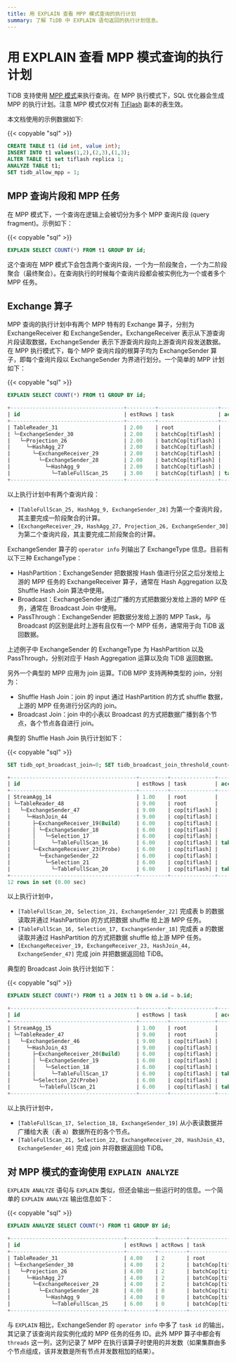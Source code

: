 ```yaml
---
title: 用 EXPLAIN 查看 MPP 模式查询的执行计划
summary: 了解 TiDB 中 EXPLAIN 语句返回的执行计划信息。
---
```


# 用 EXPLAIN 查看 MPP 模式查询的执行计划

TiDB 支持使用 [MPP 模式](/tiflash/use-tiflash.md#使用-mpp-模式)来执行查询。在 MPP 执行模式下，SQL 优化器会生成 MPP 的执行计划。注意 MPP 模式仅对有 [TiFlash](/tiflash/tiflash-overview.md) 副本的表生效。

本文档使用的示例数据如下:

{{< copyable "sql" >}}

```sql
CREATE TABLE t1 (id int, value int);
INSERT INTO t1 values(1,2),(2,3),(1,3);
ALTER TABLE t1 set tiflash replica 1;
ANALYZE TABLE t1;
SET tidb_allow_mpp = 1;
```

## MPP 查询片段和 MPP 任务

在 MPP 模式下，一个查询在逻辑上会被切分为多个 MPP 查询片段 (query fragment)。示例如下：

{{< copyable "sql" >}}

```sql
EXPLAIN SELECT COUNT(*) FROM t1 GROUP BY id;
```

这个查询在 MPP 模式下会包含两个查询片段，一个为一阶段聚合，一个为二阶段聚合（最终聚合）。在查询执行的时候每个查询片段都会被实例化为一个或者多个 MPP 任务。

## Exchange 算子

MPP 查询的执行计划中有两个 MPP 特有的 Exchange 算子，分别为 ExchangeReceiver 和 ExchangeSender。ExchangeReceiver 表示从下游查询片段读取数据，ExchangeSender 表示下游查询片段向上游查询片段发送数据。在 MPP 执行模式下，每个 MPP 查询片段的根算子均为 ExchangeSender 算子，即每个查询片段以 ExchangeSender 为界进行划分。一个简单的 MPP 计划如下：

{{< copyable "sql" >}}

```sql
EXPLAIN SELECT COUNT(*) FROM t1 GROUP BY id;
```

```sql
+------------------------------------+---------+-------------------+---------------+----------------------------------------------------+
| id                                 | estRows | task              | access object | operator info                                      |
+------------------------------------+---------+-------------------+---------------+----------------------------------------------------+
| TableReader_31                     | 2.00    | root              |               | data:ExchangeSender_30                             |
| └─ExchangeSender_30                | 2.00    | batchCop[tiflash] |               | ExchangeType: PassThrough                          |
|   └─Projection_26                  | 2.00    | batchCop[tiflash] |               | Column#4                                           |
|     └─HashAgg_27                   | 2.00    | batchCop[tiflash] |               | group by:test.t1.id, funcs:sum(Column#7)->Column#4 |
|       └─ExchangeReceiver_29        | 2.00    | batchCop[tiflash] |               |                                                    |
|         └─ExchangeSender_28        | 2.00    | batchCop[tiflash] |               | ExchangeType: HashPartition, Hash Cols: test.t1.id |
|           └─HashAgg_9              | 2.00    | batchCop[tiflash] |               | group by:test.t1.id, funcs:count(1)->Column#7      |
|             └─TableFullScan_25     | 3.00    | batchCop[tiflash] | table:t1      | keep order:false                                   |
+------------------------------------+---------+-------------------+---------------+----------------------------------------------------+
```

以上执行计划中有两个查询片段：

* `[TableFullScan_25, HashAgg_9, ExchangeSender_28]` 为第一个查询片段，其主要完成一阶段聚合的计算。
* `[ExchangeReceiver_29, HashAgg_27, Projection_26, ExchangeSender_30]` 为第二个查询片段，其主要完成二阶段聚合的计算。

ExchangeSender 算子的 `operator info` 列输出了 ExchangeType 信息。目前有以下三种 ExchangeType：

* HashPartition：ExchangeSender 把数据按 Hash 值进行分区之后分发给上游的 MPP 任务的 ExchangeReceiver 算子，通常在 Hash Aggregation 以及 Shuffle Hash Join 算法中使用。
* Broadcast：ExchangeSender 通过广播的方式把数据分发给上游的 MPP 任务，通常在 Broadcast Join 中使用。
* PassThrough：ExchangeSender 把数据分发给上游的 MPP Task，与 Broadcast 的区别是此时上游有且仅有一个 MPP 任务，通常用于向 TiDB 返回数据。

上述例子中 ExchangeSender 的 ExchangeType 为 HashPartition 以及 PassThrough，分别对应于 Hash Aggregation 运算以及向 TiDB 返回数据。

另外一个典型的 MPP 应用为 join 运算。TiDB MPP 支持两种类型的 join，分别为：

* Shuffle Hash Join：join 的 input 通过 HashPartition 的方式 shuffle 数据，上游的 MPP 任务进行分区内的 join。 
* Broadcast Join：join 中的小表以 Broadcast 的方式把数据广播到各个节点，各个节点各自进行 join。

典型的 Shuffle Hash Join 执行计划如下：

{{< copyable "sql" >}}

```sql
SET tidb_opt_broadcast_join=0; SET tidb_broadcast_join_threshold_count=0; SET tidb_broadcast_join_threshold_size=0; EXPLAIN SELECT COUNT(*) FROM t1 a JOIN t1 b ON a.id = b.id;
```

```sql
+----------------------------------------+---------+--------------+---------------+----------------------------------------------------+
| id                                     | estRows | task         | access object | operator info                                      |
+----------------------------------------+---------+--------------+---------------+----------------------------------------------------+
| StreamAgg_14                           | 1.00    | root         |               | funcs:count(1)->Column#7                           |
| └─TableReader_48                       | 9.00    | root         |               | data:ExchangeSender_47                             |
|   └─ExchangeSender_47                  | 9.00    | cop[tiflash] |               | ExchangeType: PassThrough                          |
|     └─HashJoin_44                      | 9.00    | cop[tiflash] |               | inner join, equal:[eq(test.t1.id, test.t1.id)]     |
|       ├─ExchangeReceiver_19(Build)     | 6.00    | cop[tiflash] |               |                                                    |
|       │ └─ExchangeSender_18            | 6.00    | cop[tiflash] |               | ExchangeType: HashPartition, Hash Cols: test.t1.id |
|       │   └─Selection_17               | 6.00    | cop[tiflash] |               | not(isnull(test.t1.id))                            |
|       │     └─TableFullScan_16         | 6.00    | cop[tiflash] | table:a       | keep order:false                                   |
|       └─ExchangeReceiver_23(Probe)     | 6.00    | cop[tiflash] |               |                                                    |
|         └─ExchangeSender_22            | 6.00    | cop[tiflash] |               | ExchangeType: HashPartition, Hash Cols: test.t1.id |
|           └─Selection_21               | 6.00    | cop[tiflash] |               | not(isnull(test.t1.id))                            |
|             └─TableFullScan_20         | 6.00    | cop[tiflash] | table:b       | keep order:false                                   |
+----------------------------------------+---------+--------------+---------------+----------------------------------------------------+
12 rows in set (0.00 sec)
```

以上执行计划中，

* `[TableFullScan_20, Selection_21, ExchangeSender_22]` 完成表 b 的数据读取并通过 HashPartition 的方式把数据 shuffle 给上游 MPP 任务。
* `[TableFullScan_16, Selection_17, ExchangeSender_18]` 完成表 a 的数据读取并通过 HashPartition 的方式把数据 shuffle 给上游 MPP 任务。
* `[ExchangeReceiver_19, ExchangeReceiver_23, HashJoin_44, ExchangeSender_47]` 完成 join 并把数据返回给 TiDB。

典型的 Broadcast Join 执行计划如下：

{{< copyable "sql" >}}

```sql
EXPLAIN SELECT COUNT(*) FROM t1 a JOIN t1 b ON a.id = b.id;
```

```sql
+----------------------------------------+---------+--------------+---------------+------------------------------------------------+
| id                                     | estRows | task         | access object | operator info                                  |
+----------------------------------------+---------+--------------+---------------+------------------------------------------------+
| StreamAgg_15                           | 1.00    | root         |               | funcs:count(1)->Column#7                       |
| └─TableReader_47                       | 9.00    | root         |               | data:ExchangeSender_46                         |
|   └─ExchangeSender_46                  | 9.00    | cop[tiflash] |               | ExchangeType: PassThrough                      |
|     └─HashJoin_43                      | 9.00    | cop[tiflash] |               | inner join, equal:[eq(test.t1.id, test.t1.id)] |
|       ├─ExchangeReceiver_20(Build)     | 6.00    | cop[tiflash] |               |                                                |
|       │ └─ExchangeSender_19            | 6.00    | cop[tiflash] |               | ExchangeType: Broadcast                        |
|       │   └─Selection_18               | 6.00    | cop[tiflash] |               | not(isnull(test.t1.id))                        |
|       │     └─TableFullScan_17         | 6.00    | cop[tiflash] | table:a       | keep order:false                               |
|       └─Selection_22(Probe)            | 6.00    | cop[tiflash] |               | not(isnull(test.t1.id))                        |
|         └─TableFullScan_21             | 6.00    | cop[tiflash] | table:b       | keep order:false                               |
+----------------------------------------+---------+--------------+---------------+------------------------------------------------+
```

以上执行计划中，

* `[TableFullScan_17, Selection_18, ExchangeSender_19]` 从小表读数据并广播给大表（表 a）数据所在的各个节点。
* `[TableFullScan_21, Selection_22, ExchangeReceiver_20, HashJoin_43, ExchangeSender_46]` 完成 join 并将数据返回给 TiDB。

## 对 MPP 模式的查询使用 `EXPLAIN ANALYZE`

`EXPLAIN ANALYZE` 语句与 `EXPLAIN` 类似，但还会输出一些运行时的信息。一个简单的 `EXPLAIN ANALYZE` 输出信息如下：

{{< copyable "sql" >}}

```sql
EXPLAIN ANALYZE SELECT COUNT(*) FROM t1 GROUP BY id;
```

```sql
+------------------------------------+---------+---------+-------------------+---------------+---------------------------------------------------------------------------------------------+----------------------------------------------------------------+--------+------+
| id                                 | estRows | actRows | task              | access object | execution info                                                                              | operator info                                                  | memory | disk |
+------------------------------------+---------+---------+-------------------+---------------+---------------------------------------------------------------------------------------------+----------------------------------------------------------------+--------+------+
| TableReader_31                     | 4.00    | 2       | root              |               | time:44.5ms, loops:2, cop_task: {num: 1, max: 0s, proc_keys: 0, copr_cache_hit_ratio: 0.00} | data:ExchangeSender_30                                         | N/A    | N/A  |
| └─ExchangeSender_30                | 4.00    | 2       | batchCop[tiflash] |               | tiflash_task:{time:16.5ms, loops:1, threads:1}                                              | ExchangeType: PassThrough, tasks: [2, 3, 4]                    | N/A    | N/A  |
|   └─Projection_26                  | 4.00    | 2       | batchCop[tiflash] |               | tiflash_task:{time:16.5ms, loops:1, threads:1}                                              | Column#4                                                       | N/A    | N/A  |
|     └─HashAgg_27                   | 4.00    | 2       | batchCop[tiflash] |               | tiflash_task:{time:16.5ms, loops:1, threads:1}                                              | group by:test.t1.id, funcs:sum(Column#7)->Column#4             | N/A    | N/A  |
|       └─ExchangeReceiver_29        | 4.00    | 2       | batchCop[tiflash] |               | tiflash_task:{time:14.5ms, loops:1, threads:20}                                             |                                                                | N/A    | N/A  |
|         └─ExchangeSender_28        | 4.00    | 0       | batchCop[tiflash] |               | tiflash_task:{time:9.49ms, loops:0, threads:0}                                              | ExchangeType: HashPartition, Hash Cols: test.t1.id, tasks: [1] | N/A    | N/A  |
|           └─HashAgg_9              | 4.00    | 0       | batchCop[tiflash] |               | tiflash_task:{time:9.49ms, loops:0, threads:0}                                              | group by:test.t1.id, funcs:count(1)->Column#7                  | N/A    | N/A  |
|             └─TableFullScan_25     | 6.00    | 0       | batchCop[tiflash] | table:t1      | tiflash_task:{time:9.49ms, loops:0, threads:0}                                              | keep order:false                                               | N/A    | N/A  |
+------------------------------------+---------+---------+-------------------+---------------+---------------------------------------------------------------------------------------------+----------------------------------------------------------------+--------+------+
```

与 `EXPLAIN` 相比，ExchangeSender 的 `operator info` 中多了 `task id` 的输出，其记录了该查询片段实例化成的 MPP 任务的任务 ID。此外 MPP 算子中都会有 `threads` 这一列，这列记录了 MPP 在执行该算子时使用的并发数（如果集群由多个节点组成，该并发数是所有节点并发数相加的结果）。
